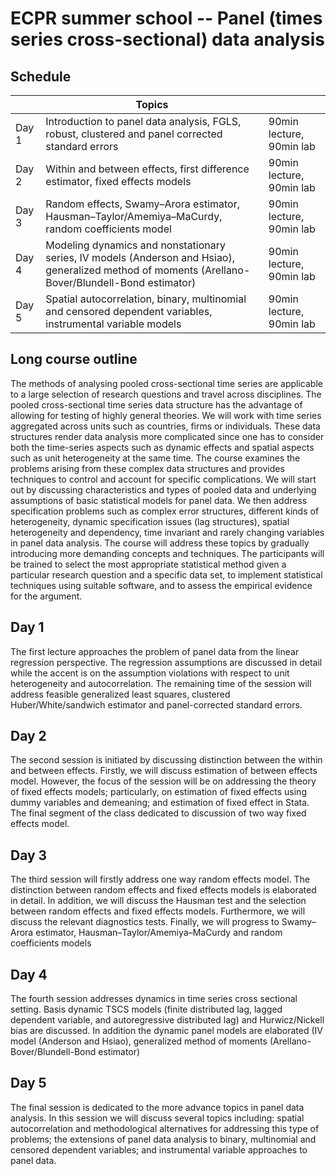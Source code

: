 # ECPR summer school -- Panel (times series cross-sectional) data analysis

## Schedule

|        | Topics       |                                    |     
| ------ | ------------ | ---------------------------------------|
| Day 1  | Introduction to panel data analysis, FGLS, robust, clustered and panel corrected standard errors|90min lecture, 90min lab |
| Day 2  | Within and between effects, first difference estimator, fixed effects models  | 90min lecture, 90min lab |
| Day 3  | Random effects, Swamy–Arora estimator, Hausman–Taylor/Amemiya–MaCurdy, random coefficients model | 90min lecture, 90min lab |
| Day 4  | Modeling dynamics and nonstationary series, IV models (Anderson and Hsiao), generalized method of moments (Arellano-Bover/Blundell-Bond estimator) | 90min lecture, 90min lab |
| Day 5  | Spatial autocorrelation, binary, multinomial and censored dependent variables, instrumental variable models| 90min lecture, 90min lab |



## Long course outline 

The methods of analysing pooled cross-sectional time series are applicable to a large selection of research questions and travel across disciplines. The pooled cross-sectional time series data structure has the advantage of allowing for testing of highly general theories. We will work with time series aggregated across units such as countries, firms or individuals. These data structures render data analysis more complicated since one has to consider both the time-series aspects such as dynamic effects and spatial aspects such as unit heterogeneity at the same time. The course examines the problems arising from these complex data structures and provides techniques to control and account for specific complications. We will start out by discussing characteristics and types of pooled data and underlying assumptions of basic statistical models for panel data. We then address specification problems such as complex error structures, different kinds of heterogeneity, dynamic specification issues (lag structures), spatial heterogeneity and dependency, time invariant and rarely changing variables in panel data analysis. The course will address these topics by gradually introducing more demanding concepts and techniques. The participants will be trained to select the most appropriate statistical method given a particular research question and a specific data set, to implement statistical techniques using suitable software, and to assess the empirical evidence for the argument.

## Day 1

The first lecture approaches the problem of panel data from the linear regression perspective. The regression assumptions are discussed in detail while the accent is on the assumption violations with respect to unit heterogeneity and autocorrelation. The remaining time of the session will address feasible generalized least squares, clustered Huber/White/sandwich estimator and panel-corrected standard errors.

## Day 2

The second session is initiated by discussing distinction between the within and between effects. Firstly, we will discuss estimation of between effects model. However, the focus of the session will be on addressing the theory of fixed effects models; particularly, on estimation of fixed effects using dummy variables and demeaning; and estimation of fixed effect in Stata. The final segment of the class dedicated to discussion of two way fixed effects model.

## Day 3

The third session will firstly address one way random effects model. The distinction between random effects and fixed effects models is elaborated in detail. In addition, we will discuss the Hausman test and the selection between random effects and fixed effects models. Furthermore, we will discuss the relevant diagnostics tests. Finally, we will progress to  Swamy–Arora estimator, Hausman–Taylor/Amemiya–MaCurdy and random coefficients models

## Day 4

The fourth session addresses dynamics in time series cross sectional setting. Basis dynamic TSCS models (finite distributed lag, lagged dependent variable, and autoregressive distributed lag) and Hurwicz/Nickell bias are discussed. In addition the dynamic panel models are elaborated (IV model (Anderson and Hsiao), generalized method of moments (Arellano-Bover/Blundell-Bond estimator)

## Day 5

The final session is dedicated to the more advance topics in panel data analysis. In this session we will discuss several topics including: spatial autocorrelation and methodological alternatives for addressing this type of problems; the extensions of panel data analysis to binary, multinomial and censored dependent variables; and instrumental variable approaches to panel data.

